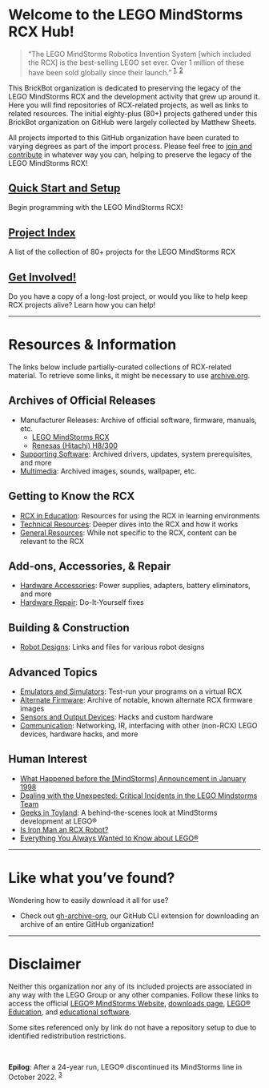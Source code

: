 # Welcome to the LEGO MindStorms RCX Hub!
> “The LEGO MindStorms Robotics Invention System [which included the RCX] is the best-selling LEGO set ever.
Over 1 million of these have been sold globally since their launch.”
<sup>[1](https://gizmodo.com/everything-you-always-wanted-to-know-about-lego-5019797), [2](https://www.wired.com/2006/01/geeks-in-toyland/)</sup>

This BrickBot organization is dedicated to preserving the legacy of the LEGO MindStorms RCX and the development activity that grew up around it.
Here you will find repositories of RCX-related projects, as well as links to related resources.
The initial eighty-plus (80+) projects gathered under this BrickBot organization on GitHub were largely collected by Matthew Sheets.

All projects imported to this GitHub organization have been curated to varying degrees as part of the import process.
Please feel free to [join and contribute](Get-Involved.md) in whatever way you can, helping to preserve the legacy of the LEGO MindStorms RCX!


## [Quick Start and Setup](Quick-Start.md)
Begin programming with the LEGO MindStorms RCX!

## [Project Index](Project-Index.md)
A list of the collection of 80+ projects for the LEGO MindStorms RCX

## [Get Involved!](Get-Involved.md)
Do you have a copy of a long-lost project, or would you like to help keep RCX projects alive?  Learn how you can help!

* * *

# Resources & Information
The links below include partially-curated collections of RCX-related material.  To retrieve some links, it might be necessary to use [archive.org](https://web.archive.org/).

## Archives of Official Releases
* Manufacturer Releases:  Archive of official software, firmware, manuals, etc.
  + [LEGO MindStorms RCX](https://github.com/BrickBot/Archive/releases/tag/LEGO)
  + [Renesas (Hitachi) H8/300](https://github.com/BrickBot/Archive/releases/tag/H8300)
* [Supporting Software](https://github.com/BrickBot/Archive/releases/tag/Win9x):  Archived drivers, updates, system prerequisites, and more
* [Multimedia](https://github.com/BrickBot/Archive/releases/tag/LEGO-Multimedia):  Archived images, sounds, wallpaper, etc.

## Getting to Know the RCX
* [RCX in Education](Resources-Educational.md):  Resources for using the RCX in learning environments
* [Technical Resources](Resources-Technical.md):  Deeper dives into the RCX and how it works
* [General Resources](Resources-General.md):  While not specific to the RCX, content can be relevant to the RCX

## Add-ons, Accessories, & Repair
* [Hardware Accessories](Hardware-Accessories.md):  Power supplies, adapters, battery eliminators, and more
* [Hardware Repair](Hardware-Repair.md):  Do-It-Yourself fixes

## Building & Construction
* [Robot Designs](Designs.md):  Links and files for various robot designs

## Advanced Topics
* [Emulators and Simulators](Emulators.md):  Test-run your programs on a virtual RCX
* [Alternate Firmware](Firmware.md):  Archive of notable, known alternate RCX firmware images
* [Sensors and Output Devices](Sensors-and-Output-Devices.md):  Hacks and custom hardware
* [Communication](Communication.md):  Networking, IR, interfacing with other (non-RCX) LEGO devices, hardware hacks, and more

## Human Interest
* [What Happened before the [MindStorms] Announcement in January 1998](https://lan.lego.com/news/overview/lego-mindstorms-reflections-%E2%80%93-what-happened-before-the-announcement-in-january-1998-r173/)
* [Dealing with the Unexpected: Critical Incidents in the LEGO Mindstorms Team](https://www.researchgate.net/publication/247717649_Dealing_with_the_Unexpected_Critical_Incidents_in_the_LEGO_Mindstorms_team)
* [Geeks in Toyland](https://www.wired.com/2006/01/geeks-in-toyland/):  A behind-the-scenes look at MindStorms development at LEGO®
* [Is Iron Man an RCX Robot?](https://web.archive.org/web/20150820003106/https://deeperdesign.wordpress.com/2010/02/26/is-iron-man-made-of-lego/)
* [Everything You Always Wanted to Know about LEGO®](https://gizmodo.com/everything-you-always-wanted-to-know-about-lego-5019797)

* * *

# Like what you’ve found?
Wondering how to easily download it all for use?
* Check out [gh-archive-org](https://github.com/BrickBot/gh-archive-org), our GitHub CLI extension for downloading an archive of an entire GitHub organization!

* * *

# Disclaimer
Neither this organization nor any of its included projects are associated in any way with the LEGO Group or any other companies.
Follow these links to access the official [LEGO® MindStorms Website](https://www.lego.com/en-us/themes/mindstorms/about),
[downloads page](https://www.lego.com/en-us/themes/mindstorms/downloads),
[LEGO® Education](https://education.lego.com/), and
[educational software](https://education.lego.com/en-us/downloads/mindstorms-ev3/software/).

Some sites referenced only by link do not have a repository setup to due to identified redistribution restrictions.

<br />

**Epilog**:  After a 24-year run, LEGO® discontinued its MindStorms line in October 2022.
<sup>[3](https://brickset.com/article/84219/lego-mindstorms-to-be-discontinued)</sup>
